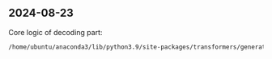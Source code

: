 

## 2024-08-23
Core logic of decoding part:
```bash
/home/ubuntu/anaconda3/lib/python3.9/site-packages/transformers/generation/utils.py
```
